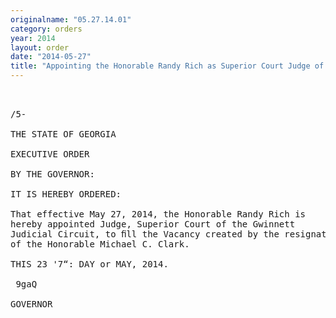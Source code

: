 ```yaml
---
originalname: "05.27.14.01"
category: orders
year: 2014
layout: order
date: "2014-05-27"
title: "Appointing the Honorable Randy Rich as Superior Court Judge of the Gwinnett Judicial Circuit"
---
```

<pre>
 

/5-

THE STATE OF GEORGIA

EXECUTIVE ORDER

BY THE GOVERNOR:

IT IS HEREBY ORDERED:

That effective May 27, 2014, the Honorable Randy Rich is
hereby appointed Judge, Superior Court of the Gwinnett
Judicial Circuit, to ﬁll the Vacancy created by the resignation
of the Honorable Michael C. Clark.

THIS 23 '7“: DAY or MAY, 2014.

 9gaQ

GOVERNOR

</pre>
